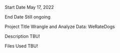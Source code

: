 Start Date
May 17, 2022

End Date
Still ongoing

Project Title
Wrangle and Analyze Data: WeRateDogs

Description
TBU!

Files Used
TBU!
